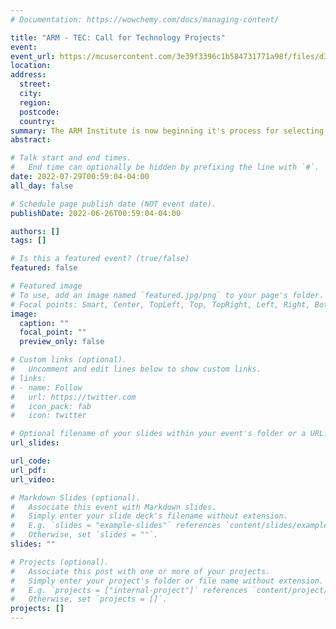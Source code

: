 ```yaml
---
# Documentation: https://wowchemy.com/docs/managing-content/

title: "ARM - TEC: Call for Technology Projects"
event:
event_url: https://mcusercontent.com/3e39f3396c1b584731771a98f/files/d31f007e-0cad-aef9-c83c-d20aa476750c/ARM_TEC_22_01_Project_Call_DRAFT_06012022.pdf
location:
address:
  street:
  city:
  region:
  postcode:
  country:
summary: The ARM Institute is now beginning it's process for selecting new technology projects. Please apply using the event link!
abstract:

# Talk start and end times.
#   End time can optionally be hidden by prefixing the line with `#`.
date: 2022-07-29T00:59:04-04:00
all_day: false

# Schedule page publish date (NOT event date).
publishDate: 2022-06-26T00:59:04-04:00

authors: []
tags: []

# Is this a featured event? (true/false)
featured: false

# Featured image
# To use, add an image named `featured.jpg/png` to your page's folder. 
# Focal points: Smart, Center, TopLeft, Top, TopRight, Left, Right, BottomLeft, Bottom, BottomRight.
image:
  caption: ""
  focal_point: ""
  preview_only: false

# Custom links (optional).
#   Uncomment and edit lines below to show custom links.
# links:
# - name: Follow
#   url: https://twitter.com
#   icon_pack: fab
#   icon: twitter

# Optional filename of your slides within your event's folder or a URL.
url_slides:

url_code:
url_pdf:
url_video:

# Markdown Slides (optional).
#   Associate this event with Markdown slides.
#   Simply enter your slide deck's filename without extension.
#   E.g. `slides = "example-slides"` references `content/slides/example-slides.md`.
#   Otherwise, set `slides = ""`.
slides: ""

# Projects (optional).
#   Associate this post with one or more of your projects.
#   Simply enter your project's folder or file name without extension.
#   E.g. `projects = ["internal-project"]` references `content/project/deep-learning/index.md`.
#   Otherwise, set `projects = []`.
projects: []
---
```

